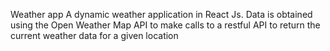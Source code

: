 Weather app
A dynamic weather application in React Js. Data is obtained using the Open Weather Map API to make calls to a restful API to return the current weather data for a given location 
